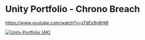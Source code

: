 # Unity Portfolio - Chrono Breach


https://www.youtube.com/watch?v=sTdEx9n8rMI

[![Unity Portfolio (4K)](https://img.youtube.com/vi/sTdEx9n8rMI/0.jpg)](https://www.youtube.com/watch?v=sTdEx9n8rMI)
